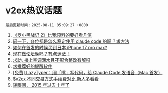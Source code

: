 # v2ex热议话题

`最后更新时间：2025-08-11 05:09:27 +0800`

1. [《罗小黑战记 2》比我预料的要好看几倍](https://www.v2ex.com/t/1151315)
1. [问一下，各位都是怎么稳定使用 claude code 的啊？求方法](https://www.v2ex.com/t/1151317)
1. [如何在首发的时候买到日本 iPhone 17 pro max?](https://www.v2ex.com/t/1151311)
1. [现在做论坛晚吗？有点迷茫！](https://www.v2ex.com/t/1151321)
1. [求助, 楼上空调滴水且不配合整改有解吗](https://www.v2ex.com/t/1151322)
1. [求推荐好的提醒软件](https://www.v2ex.com/t/1151347)
1. [[免费] LazyTyper：用「嘴」写代码，给 Claude Code 发语音（Mac 首发）](https://www.v2ex.com/t/1151314)
1. [$v2ex 不同交易方式手续费对比,新人多看看](https://www.v2ex.com/t/1151318)
1. [转眼间， 2015 年过去十年了](https://www.v2ex.com/t/1151333)

